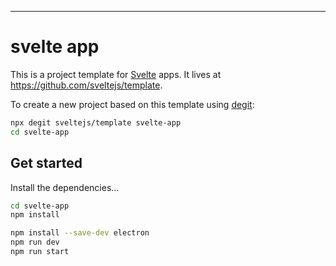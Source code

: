 ---

# svelte app

This is a project template for [Svelte](https://svelte.dev) apps. It lives at https://github.com/sveltejs/template.

To create a new project based on this template using [degit](https://github.com/Rich-Harris/degit):

```bash
npx degit sveltejs/template svelte-app
cd svelte-app
```


## Get started

Install the dependencies...

```bash
cd svelte-app
npm install
```

```bash
npm install --save-dev electron
npm run dev
npm run start 
```
